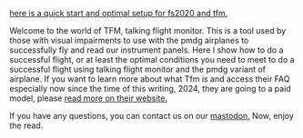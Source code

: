 [here is a quick start  and optimal setup for fs2020 and tfm.](files/notes_on_fs2020)


Welcome to the world of TFM, talking flight monitor. This is a tool used by those with visual impairments to use with the pmdg airplanes to successfully fly and read our instrument panels. Here I show how to do a successful flight, or at least the optimal conditions you need to meet to do a successful flight using talking flight monitor and the pmdg variant of airplane. If you want to learn more about what Tfm is and access their FAQ especially now since the time of this writing, 2024, they are going to a paid model, please [read more on their website.](http://talkingflightmonitor.com)

If you have any questions, you can contact us on our [mastodon.](http://layer8.space/@FlyingBlindUS) Now, enjoy the read.
